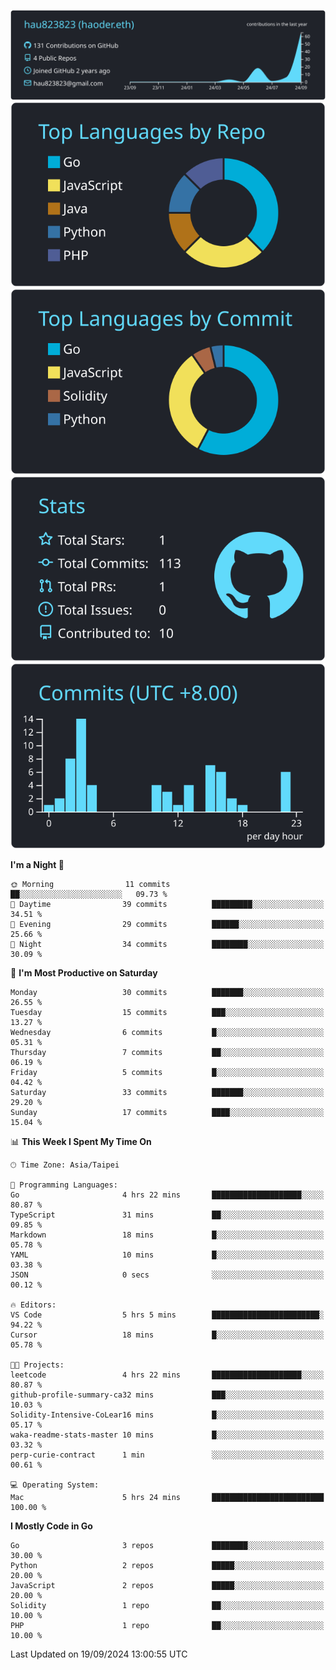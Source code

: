 [![](https://raw.githubusercontent.com/hau823823/hau823823/master/profile-summary-card-output/react/0-profile-details.svg)](https://github.com/vn7n24fzkq/github-profile-summary-cards)
[![](https://raw.githubusercontent.com/hau823823/hau823823/master/profile-summary-card-output/react/1-repos-per-language.svg)](https://github.com/vn7n24fzkq/github-profile-summary-cards) [![](https://raw.githubusercontent.com/hau823823/hau823823/master/profile-summary-card-output/react/2-most-commit-language.svg)](https://github.com/vn7n24fzkq/github-profile-summary-cards)
[![](https://raw.githubusercontent.com/hau823823/hau823823/master/profile-summary-card-output/react/3-stats.svg)](https://github.com/vn7n24fzkq/github-profile-summary-cards) [![](https://raw.githubusercontent.com/hau823823/hau823823/master/profile-summary-card-output/react/4-productive-time.svg)](https://github.com/vn7n24fzkq/github-profile-summary-cards)

<!--START_SECTION:waka-->
**I'm a Night 🦉** 

```text
🌞 Morning                11 commits          ██░░░░░░░░░░░░░░░░░░░░░░░   09.73 % 
🌆 Daytime                39 commits          █████████░░░░░░░░░░░░░░░░   34.51 % 
🌃 Evening                29 commits          ██████░░░░░░░░░░░░░░░░░░░   25.66 % 
🌙 Night                  34 commits          ████████░░░░░░░░░░░░░░░░░   30.09 % 
```
📅 **I'm Most Productive on Saturday** 

```text
Monday                   30 commits          ███████░░░░░░░░░░░░░░░░░░   26.55 % 
Tuesday                  15 commits          ███░░░░░░░░░░░░░░░░░░░░░░   13.27 % 
Wednesday                6 commits           █░░░░░░░░░░░░░░░░░░░░░░░░   05.31 % 
Thursday                 7 commits           ██░░░░░░░░░░░░░░░░░░░░░░░   06.19 % 
Friday                   5 commits           █░░░░░░░░░░░░░░░░░░░░░░░░   04.42 % 
Saturday                 33 commits          ███████░░░░░░░░░░░░░░░░░░   29.20 % 
Sunday                   17 commits          ████░░░░░░░░░░░░░░░░░░░░░   15.04 % 
```


📊 **This Week I Spent My Time On** 

```text
🕑︎ Time Zone: Asia/Taipei

💬 Programming Languages: 
Go                       4 hrs 22 mins       ████████████████████░░░░░   80.87 % 
TypeScript               31 mins             ██░░░░░░░░░░░░░░░░░░░░░░░   09.85 % 
Markdown                 18 mins             █░░░░░░░░░░░░░░░░░░░░░░░░   05.78 % 
YAML                     10 mins             █░░░░░░░░░░░░░░░░░░░░░░░░   03.38 % 
JSON                     0 secs              ░░░░░░░░░░░░░░░░░░░░░░░░░   00.12 % 

🔥 Editors: 
VS Code                  5 hrs 5 mins        ████████████████████████░   94.22 % 
Cursor                   18 mins             █░░░░░░░░░░░░░░░░░░░░░░░░   05.78 % 

🐱‍💻 Projects: 
leetcode                 4 hrs 22 mins       ████████████████████░░░░░   80.87 % 
github-profile-summary-ca32 mins             ███░░░░░░░░░░░░░░░░░░░░░░   10.03 % 
Solidity-Intensive-CoLear16 mins             █░░░░░░░░░░░░░░░░░░░░░░░░   05.17 % 
waka-readme-stats-master 10 mins             █░░░░░░░░░░░░░░░░░░░░░░░░   03.32 % 
perp-curie-contract      1 min               ░░░░░░░░░░░░░░░░░░░░░░░░░   00.61 % 

💻 Operating System: 
Mac                      5 hrs 24 mins       █████████████████████████   100.00 % 
```

**I Mostly Code in Go** 

```text
Go                       3 repos             ████████░░░░░░░░░░░░░░░░░   30.00 % 
Python                   2 repos             █████░░░░░░░░░░░░░░░░░░░░   20.00 % 
JavaScript               2 repos             █████░░░░░░░░░░░░░░░░░░░░   20.00 % 
Solidity                 1 repo              ██░░░░░░░░░░░░░░░░░░░░░░░   10.00 % 
PHP                      1 repo              ██░░░░░░░░░░░░░░░░░░░░░░░   10.00 % 
```




 Last Updated on 19/09/2024 13:00:55 UTC
<!--END_SECTION:waka-->
